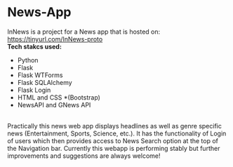# News-App
InNews is a project for a News app that is hosted on: https://tinyurl.com/InNews-proto
<br>
<b>Tech stakcs used:</b>
<ul>
  <li> Python </li>
  <li> Flask </li>
  <li> Flask WTForms </li>
  <li> Flask SQLAlchemy </li>
  <li> Flask Login </li>
  <li> HTML and CSS *(Bootstrap) </li>
  <li> NewsAPI and GNews API </li>
</ul>
<br>
Practically this news web app displays headlines as well as genre specific news (Entertainment, Sports, Science, etc.). It has the functionality of Login of users which then provides access to News Search option at the top of the Navigation bar.
Currently this webapp is performing stably but further improvements and suggestions are always welcome!

